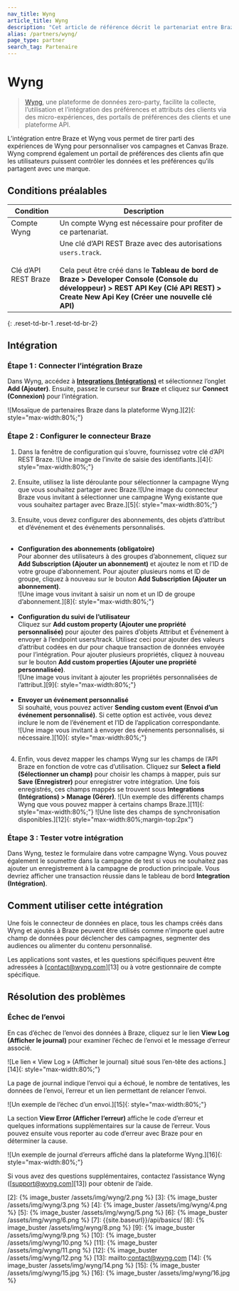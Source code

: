 ```yaml
---
nav_title: Wyng
article_title: Wyng
description: "Cet article de référence décrit le partenariat entre Braze et Wyng, une plateforme de données zero-party, qui facilite la collecte, l’utilisation et l’intégration des préférences et attributs des clients via des micro-expériences, des portails de préférences des clients et une plateforme API."
alias: /partners/wyng/
page_type: partner
search_tag: Partenaire
---
```


# Wyng

> [Wyng][0], une plateforme de données zero-party, facilite la collecte, l’utilisation et l’intégration des préférences et attributs des clients via des micro-expériences, des portails de préférences des clients et une plateforme API.

L’intégration entre Braze et Wyng vous permet de tirer parti des expériences de Wyng pour personnaliser vos campagnes et Canvas Braze. Wyng comprend également un portail de préférences des clients afin que les utilisateurs puissent contrôler les données et les préférences qu’ils partagent avec une marque.

## Conditions préalables

| Condition | Description |
| ----------- | ----------- |
| Compte Wyng | Un compte Wyng est nécessaire pour profiter de ce partenariat. |
| Clé d’API REST Braze | Une clé d’API REST Braze avec des autorisations `users.track`. <br><br> Cela peut être créé dans le **Tableau de bord de Braze > Developer Console (Console du développeur) > REST API Key (Clé API REST) > Create New Api Key (Créer une nouvelle clé API)** |
{: .reset-td-br-1 .reset-td-br-2}

## Intégration

### Étape 1 : Connecter l’intégration Braze

Dans Wyng, accédez à [**Integrations (Intégrations)**][1] et sélectionnez l’onglet **Add (Ajouter)**. Ensuite, passez le curseur sur **Braze** et cliquez sur **Connect (Connexion)** pour l’intégration.

![Mosaïque de partenaires Braze dans la plateforme Wyng.][2]{: style="max-width:80%;"}

### Étape 2 : Configurer le connecteur Braze

1. Dans la fenêtre de configuration qui s’ouvre, fournissez votre clé d’API REST Braze.
![Une image de l’invite de saisie des identifiants.][4]{: style="max-width:80%;"}<br><br>
2. Ensuite, utilisez la liste déroulante pour sélectionner la campagne Wyng que vous souhaitez partager avec Braze.![Une image du connecteur Braze vous invitant à sélectionner une campagne Wyng existante que vous souhaitez partager avec Braze.][5]{: style="max-width:80%;"}<br><br>
3. Ensuite, vous devez configurer des abonnements, des objets d’attribut et d’événement et des événements personnalisés.<br><br>
- **Configuration des abonnements (obligatoire)**<br>
Pour abonner des utilisateurs à des groupes d’abonnement, cliquez sur **Add Subscription (Ajouter un abonnement)** et ajoutez le nom et l’ID de votre groupe d’abonnement. Pour ajouter plusieurs noms et ID de groupe, cliquez à nouveau sur le bouton **Add Subscription (Ajouter un abonnement)**.<br>![Une image vous invitant à saisir un nom et un ID de groupe d’abonnement.][8]{: style="max-width:80%;"}<br><br>
- **Configuration du suivi de l’utilisateur**<br>
Cliquez sur **Add custom property (Ajouter une propriété personnalisée)** pour ajouter des paires d’objets Attribut et Événement à envoyer à l’endpoint users/track. Utilisez ceci pour ajouter des valeurs d’attribut codées en dur pour chaque transaction de données envoyée pour l’intégration. Pour ajouter plusieurs propriétés, cliquez à nouveau sur le bouton **Add custom properties (Ajouter une propriété personnalisée)**.<br>![Une image vous invitant à ajouter les propriétés personnalisées de l’attribut.][9]{: style="max-width:80%;"}<br><br>
- **Envoyer un événement personnalisé**<br>
Si souhaité, vous pouvez activer **Sending custom event (Envoi d’un événement personnalisé)**. Si cette option est activée, vous devez inclure le nom de l’événement et l’ID de l’application correspondante.<br>![Une image vous invitant à envoyer des événements personnalisés, si nécessaire.][10]{: style="max-width:80%;"}<br><br>
4. Enfin, vous devez mapper les champs Wyng sur les champs de l’API Braze en fonction de votre cas d’utilisation. Cliquez sur **Select a field (Sélectionner un champ)** pour choisir les champs à mapper, puis sur **Save (Enregistrer)** pour enregistrer votre intégration. Une fois enregistrés, ces champs mappés se trouvent sous **Integrations (Intégrations) > Manage (Gérer)**.
![Un exemple des différents champs Wyng que vous pouvez mapper à certains champs Braze.][11]{: style="max-width:80%;"}
![Une liste des champs de synchronisation disponibles.][12]{: style="max-width:80%;margin-top:2px"}

### Étape 3 : Tester votre intégration

Dans Wyng, testez le formulaire dans votre campagne Wyng. Vous pouvez également le soumettre dans la campagne de test si vous ne souhaitez pas ajouter un enregistrement à la campagne de production principale. Vous devriez afficher une transaction réussie dans le tableau de bord **Integration (Intégration)**.

## Comment utiliser cette intégration

Une fois le connecteur de données en place, tous les champs créés dans Wyng et ajoutés à Braze peuvent être utilisés comme n’importe quel autre champ de données pour déclencher des campagnes, segmenter des audiences ou alimenter du contenu personnalisé.

Les applications sont vastes, et les questions spécifiques peuvent être adressées à [contact@wyng.com][13] ou à votre gestionnaire de compte spécifique.

## Résolution des problèmes

### Échec de l’envoi

En cas d’échec de l’envoi des données à Braze, cliquez sur le lien **View Log (Afficher le journal)** pour examiner l’échec de l’envoi et le message d’erreur associé.

![Le lien « View Log » (Afficher le journal) situé sous l’en-tête des actions.][14]{: style="max-width:80%;"}

La page de journal indique l’envoi qui a échoué, le nombre de tentatives, les données de l’envoi, l’erreur et un lien permettant de relancer l’envoi.

![Un exemple de l’échec d’un envoi.][15]{: style="max-width:80%;"}

La section **View Error (Afficher l’erreur)** affiche le code d’erreur et quelques informations supplémentaires sur la cause de l’erreur. Vous pouvez ensuite vous reporter au code d’erreur avec Braze pour en déterminer la cause.

![Un exemple de journal d’erreurs affiché dans la plateforme Wyng.][16]{: style="max-width:80%;"}

Si vous avez des questions supplémentaires, contactez l’assistance Wyng ([support@wyng.com][13]) pour obtenir de l’aide.

[0]: https://wyng.com/
[1]: https://wyng.com/dashboard/integrations/
[2]: {% image_buster /assets/img/wyng/2.png %}
[3]: {% image_buster /assets/img/wyng/3.png %}
[4]: {% image_buster /assets/img/wyng/4.png %}
[5]: {% image_buster /assets/img/wyng/5.png %}
[6]: {% image_buster /assets/img/wyng/6.png %}
[7]: {{site.baseurl}}/api/basics/
[8]: {% image_buster /assets/img/wyng/8.png %}
[9]: {% image_buster /assets/img/wyng/9.png %}
[10]: {% image_buster /assets/img/wyng/10.png %}
[11]: {% image_buster /assets/img/wyng/11.png %}
[12]: {% image_buster /assets/img/wyng/12.png %}
[13]: mailto:contact@wyng.com
[14]: {% image_buster /assets/img/wyng/14.png %}
[15]: {% image_buster /assets/img/wyng/15.jpg %}
[16]: {% image_buster /assets/img/wyng/16.jpg %}